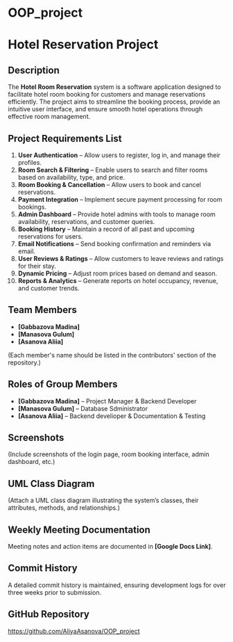 # OOP_project
# Hotel Reservation Project

## Description
The **Hotel Room Reservation** system is a software application designed to facilitate hotel room booking for customers and manage reservations efficiently. The project aims to streamline the booking process, provide an intuitive user interface, and ensure smooth hotel operations through effective room management.

## Project Requirements List
1. **User Authentication** – Allow users to register, log in, and manage their profiles.
2. **Room Search & Filtering** – Enable users to search and filter rooms based on availability, type, and price.
3. **Room Booking & Cancellation** – Allow users to book and cancel reservations.
4. **Payment Integration** – Implement secure payment processing for room bookings.
5. **Admin Dashboard** – Provide hotel admins with tools to manage room availability, reservations, and customer queries.
6. **Booking History** – Maintain a record of all past and upcoming reservations for users.
7. **Email Notifications** – Send booking confirmation and reminders via email.
8. **User Reviews & Ratings** – Allow customers to leave reviews and ratings for their stay.
9. **Dynamic Pricing** – Adjust room prices based on demand and season.
10. **Reports & Analytics** – Generate reports on hotel occupancy, revenue, and customer trends.

## Team Members
- **[Gabbazova Madina]**
- **[Manasova Gulum]**
- **[Asanova Aliia]**

(Each member's name should be listed in the contributors' section of the repository.)

## Roles of Group Members
- **[Gabbazova Madina]** – Project Manager & Backend Developer
- **[Manasova Gulum]** – Database Sdministrator 
- **[Asanova Aliia]** – Backend develioper & Documentation & Testing

## Screenshots
(Include screenshots of the login page, room booking interface, admin dashboard, etc.)

## UML Class Diagram
(Attach a UML class diagram illustrating the system’s classes, their attributes, methods, and relationships.)

## Weekly Meeting Documentation
Meeting notes and action items are documented in **[Google Docs Link]**.

## Commit History
A detailed commit history is maintained, ensuring development logs for over three weeks prior to submission.

## GitHub Repository
https://github.com/AliyaAsanova/OOP_project


